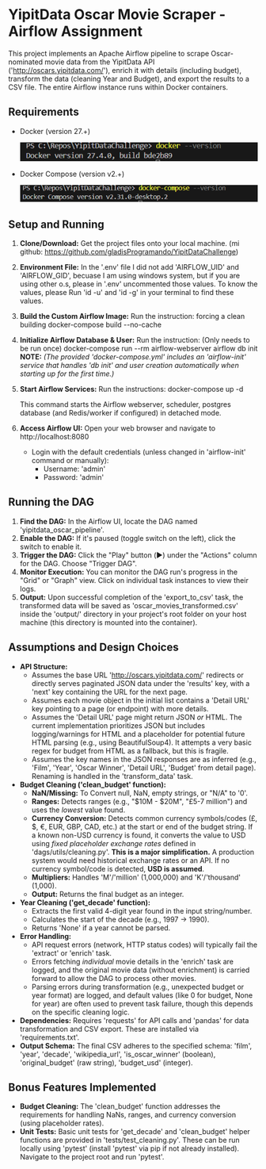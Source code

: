 # YipitData Oscar Movie Scraper - Airflow Assignment

This project implements an Apache Airflow pipeline to scrape Oscar-nominated movie data from the YipitData API ('http://oscars.yipitdata.com/'), enrich it with details (including budget), transform the data (cleaning Year and Budget), and export the results to a CSV file. The entire Airflow instance runs within Docker containers.

## Requirements

*   Docker (version 27.+)

    ![alt text](image.png)
*   Docker Compose (version v2.+)

    ![alt text](image-1.png)

## Setup and Running

1.  **Clone/Download:** Get the project files onto your local machine. (mi github:  https://github.com/gladisProgramando/YipitDataChallenge)
2.  **Environment File:** In the '.env' file I did not add 'AIRFLOW_UID' and 'AIRFLOW_GID', becuase I am using windows system, but if you are using other o.s, please  in '.env' uncommented those values. To know the values, please Run 'id -u' and 'id -g' in your terminal to find these values.
3.  **Build the Custom Airflow Image:**
    Run the instruction: forcing a clean building
    docker-compose build --no-cache
4.  **Initialize Airflow Database & User:** 
    Run the instruction: (Only needs to be run once)
    docker-compose run --rm airflow-webserver airflow db init
    **NOTE:** 
    *(The provided 'docker-compose.yml' includes an 'airflow-init' service that handles 'db init' and user creation automatically when starting up for the first time.)*

5.  **Start Airflow Services:**
    Run the instructions: 
    docker-compose up -d

    This command starts the Airflow webserver, scheduler, postgres database (and Redis/worker if configured) in detached mode.

6.  **Access Airflow UI:** Open your web browser and navigate to http://localhost:8080
    *   Login with the default credentials (unless changed in 'airflow-init' command or manually):
        *   Username: 'admin'
        *   Password: 'admin'

## Running the DAG

1.  **Find the DAG:** In the Airflow UI, locate the DAG named 'yipitdata_oscar_pipeline'.
2.  **Enable the DAG:** If it's paused (toggle switch on the left), click the switch to enable it.
3.  **Trigger the DAG:** Click the "Play" button (▶️) under the "Actions" column for the DAG. Choose "Trigger DAG".
4.  **Monitor Execution:** You can monitor the DAG run's progress in the "Grid" or "Graph" view. Click on individual task instances to view their logs.
5.  **Output:** Upon successful completion of the 'export_to_csv' task, the transformed data will be saved as 'oscar_movies_transformed.csv' inside the 'output/' directory in your project's root folder on your host machine (this directory is mounted into the container).

## Assumptions and Design Choices

*   **API Structure:**
    *   Assumes the base URL 'http://oscars.yipitdata.com/' redirects or directly serves paginated JSON data under the 'results' key, with a 'next' key containing the URL for the next page.
    *   Assumes each movie object in the initial list contains a 'Detail URL' key pointing to a page (or endpoint) with more details.
    *   Assumes the 'Detail URL' page might return JSON *or* HTML. The current implementation prioritizes JSON but includes logging/warnings for HTML and a placeholder for potential future HTML parsing (e.g., using BeautifulSoup4). It attempts a very basic regex for budget from HTML as a fallback, but this is fragile.
    *   Assumes the key names in the JSON responses are as inferred (e.g., 'Film', 'Year', 'Oscar Winner', 'Detail URL', 'Budget' from detail page). Renaming is handled in the 'transform_data' task.
*   **Budget Cleaning ('clean_budget' function):**
    *   **NaN/Missing:** To Convert null, NaN, empty strings, or "N/A" to '0'.
    *   **Ranges:** Detects ranges (e.g., "$10M - $20M", "£5-7 million") and uses the *lowest* value found.
    *   **Currency Conversion:** Detects common currency symbols/codes (£, $, €, EUR, GBP, CAD, etc.) at the start or end of the budget string. If a known non-USD currency is found, it converts the value to USD using *fixed placeholder exchange rates* defined in 'dags/utils/cleaning.py'. **This is a major simplification.** A production system would need historical exchange rates or an API. If no currency symbol/code is detected, **USD is assumed**.
    *   **Multipliers:** Handles 'M'/'million' (1,000,000) and 'K'/'thousand' (1,000).
    *   **Output:** Returns the final budget as an integer.
*   **Year Cleaning ('get_decade' function):**
    *   Extracts the first valid 4-digit year found in the input string/number.
    *   Calculates the start of the decade (e.g., 1997 -> 1990).
    *   Returns 'None' if a year cannot be parsed.
*   **Error Handling:**
    *   API request errors (network, HTTP status codes) will typically fail the 'extract' or 'enrich' task.
    *   Errors fetching *individual* movie details in the 'enrich' task are logged, and the original movie data (without enrichment) is carried forward to allow the DAG to process other movies.
    *   Parsing errors during transformation (e.g., unexpected budget or year format) are logged, and default values (like 0 for budget, None for year) are often used to prevent task failure, though this depends on the specific cleaning logic.
*   **Dependencies:** Requires 'requests' for API calls and 'pandas' for data transformation and CSV export. These are installed via 'requirements.txt'.
*   **Output Schema:** The final CSV adheres to the specified schema: 'film', 'year', 'decade', 'wikipedia_url', 'is_oscar_winner' (boolean), 'original_budget' (raw string), 'budget_usd' (integer).

## Bonus Features Implemented

*   **Budget Cleaning:** The 'clean_budget' function addresses the requirements for handling NaNs, ranges, and currency conversion (using placeholder rates).
*   **Unit Tests:** Basic unit tests for 'get_decade' and 'clean_budget' helper functions are provided in 'tests/test_cleaning.py'. These can be run locally using 'pytest' (install 'pytest' via pip if not already installed). Navigate to the project root and run 'pytest'.

